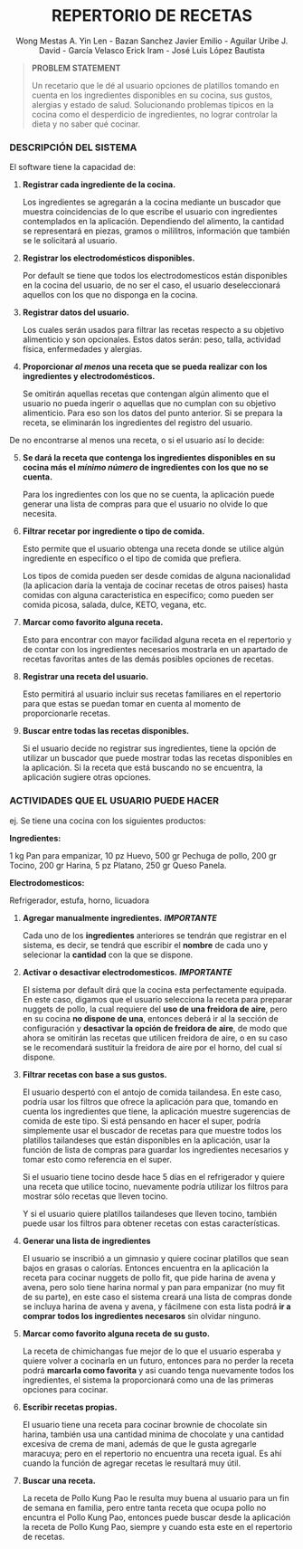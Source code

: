 <div align="center">
	
# **REPERTORIO DE RECETAS**
  
Wong Mestas A. Yin Len -  Bazan Sanchez Javier Emilio - Aguilar Uribe J. David  - García Velasco Erick Iram - José Luis López Bautista 

</div>
  
> <b>PROBLEM STATEMENT</b>
	<div>
	Un recetario que le dé al usuario opciones de platillos tomando en cuenta en los ingredientes disponibles en su cocina, sus gustos, alergias y estado de salud. Solucionando problemas típicos en la cocina como el desperdicio de ingredientes, no lograr controlar la dieta y no saber qué cocinar. 
	<div>
	
 <div>
	
 ### DESCRIPCIÓN DEL SISTEMA
	
<div>	

El software tiene la capacidad de:
		    
1. **Registrar cada ingrediente de la cocina.**
   
	Los ingredientes se agregarán a la cocina mediante un buscador que muestra coincidencias de lo que escribe el usuario con ingredientes contemplados en la aplicación. Dependiendo del alimento, la cantidad se representará en piezas, gramos o mililitros, información que también se le solicitará al usuario.
	   
2. **Registrar los electrodomésticos disponibles.**
   
	Por default se tiene que todos los electrodomesticos están disponibles en la cocina del usuario, de no ser el caso, el usuario deseleccionará aquellos con los que no disponga en la cocina.
	
3. **Registrar datos del usuario.**
   
	Los cuales serán usados para filtrar las recetas respecto a su objetivo alimenticio y son opcionales. Estos datos serán: peso, talla, actividad física, enfermedades y alergias.

4. **Proporcionar ***al menos*** una receta que se pueda realizar con los ingredientes y electrodomésticos.**

	Se omitirán aquellas recetas que contengan algún alimento que el usuario no pueda ingerir o aquellas que no cumplan con su objetivo alimenticio. Para eso son los datos del punto anterior. Si se prepara la receta, se eliminarán los ingredientes del registro del usuario.

De no encontrarse al menos una receta, o si el usuario así lo decide:

5. **Se dará la receta que contenga los ingredientes disponibles en su cocina más el ***mínimo número*** de ingredientes con los que no se cuenta.**
   
   Para los ingredientes con los que no se cuenta, la aplicación puede generar una lista de compras para que el usuario no olvide lo que necesita.
	
6. **Filtrar recetar por  ingrediente o tipo de comida.**
   
 	 Esto permite que el usuario obtenga una receta donde se utilice algún ingrediente en específico o el tipo de comida que prefiera.
   
  	 Los tipos de comida pueden ser desde comidas de alguna nacionalidad (la aplicacion daría la ventaja de cocinar recetas de otros paises) hasta comidas con 	alguna caracteristica en especifico; como pueden ser comida picosa, salada, dulce, KETO, vegana, etc.
	
7. **Marcar como favorito alguna receta.**
	
 	Esto para encontrar con mayor facilidad alguna receta en el repertorio y de contar con los ingredientes necesarios mostrarla en un apartado de recetas 	   favoritas antes de las demás posibles opciones de recetas.
	
8. **Registrar una receta del usuario.**
    
	Esto permitirá al usuario incluir sus recetas familiares en el repertorio para que estas se puedan tomar en cuenta al momento de proporcionarle recetas. 
   
9. **Buscar entre todas las recetas disponibles.**
    
	Si el usuario decide no registrar sus ingredientes, tiene la opción de utilizar un buscador que puede mostrar todas las recetas disponibles en la aplicación. Si la receta que está buscando no se encuentra, la aplicación sugiere otras opciones.

</div>
</div>


<div>
		
### ACTIVIDADES QUE EL USUARIO PUEDE HACER

ej. Se tiene una cocina con los siguientes productos:

<div style="margin: 0 auto;">
	
<b>Ingredientes:</b>  

1 kg Pan para empanizar, 10 pz Huevo, 500 gr Pechuga de pollo, 200 gr Tocino, 200 gr Harina,  5 pz Platano, 250 gr Queso Panela.  

**Electrodomesticos:** 

Refrigerador, estufa, horno, licuadora 

</div>

1. **Agregar manualmente ingredientes.** ***IMPORTANTE***

	Cada uno de los **ingredientes** anteriores se tendrán que registrar  en el sistema, es decir, se tendrá que escribir el **nombre** de cada uno y selecionar la **cantidad** con la que se dispone.

2. **Activar o desactivar electrodomesticos.** ***IMPORTANTE***

   	El sistema por default dirá que la cocina esta perfectamente equipada. En este caso, digamos que el usuario selecciona la receta para preparar nuggets de pollo, la cual requiere del **uso de una freidora de aire**, pero en su cocina **no dispone de una**, entonces deberá ir al la sección de configuración y **desactivar la opción de freidora de aire**, de modo que ahora se omitirán las recetas que utilicen freidora de aire, o en su caso se le recomendará sustituir la freidora de aire por el horno, del cual sí dispone.
    
3. **Filtrar recetas con base a sus gustos.**

	El usuario despertó con el antojo de comida tailandesa. En este caso, podría usar los filtros que ofrece la aplicación para que, tomando en cuenta los ingredientes que tiene, la aplicación muestre sugerencias de comida de este tipo. Si está pensando en hacer el super, podría simplemente usar el buscador de recetas para que muestre todos los platillos tailandeses que están disponibles en la aplicación, usar la función de lista de compras para guardar los ingredientes necesarios y tomar esto como referencia en el super. 

	Si el usuario tiene tocino desde hace 5 días en el refrigerador y quiere una receta que utilice tocino, nuevamente podría utilizar los filtros para mostrar sólo recetas que lleven tocino. 

	Y si el usuario quiere platillos tailandeses que lleven tocino, también puede usar los filtros para obtener recetas con estas características.

   
4. **Generar una lista de ingredientes**

 	El usuario se inscribió a un gimnasio y quiere cocinar platillos que sean bajos en grasas o calorías. Entonces encuentra en la aplicación la receta para cocinar nuggets de pollo fit,  que pide harina de avena y avena, pero solo tiene harina normal y pan para empanizar (no muy fit de su parte), en este caso el sistema creará una lista de compras donde se incluya harina de avena y avena, y fácilmene con esta lista podrá **ir a comprar todos los ingredientes necesaros** sin olvidar ninguno.
   
5. **Marcar como favorito alguna receta de su gusto.**

   	La receta de chimichangas fue mejor de lo que el usuario esperaba y quiere volver a cocinarla en un futuro, entonces para no perder la receta podrá **marcarla como favorita** y asi cuando tenga nuevamente todos los ingredientes, el sistema la proporcionará como una de las primeras opciones para cocinar.
    
6. **Escribir recetas propias.**

 	El usuario tiene una receta para cocinar brownie de chocolate sin harina, también usa una cantidad minima de chocolate y una cantidad excesiva de crema de mani, además de que le gusta agregarle maracuya; pero en el repertorio no encuentra una receta igual. Es ahí cuando la función de agregar recetas le resultará muy útil.
 	

8. **Buscar una receta.**

 	La receta de Pollo Kung Pao le resulta muy buena al usuario para un fin de semana en familia, pero entre tanta receta que ocupa pollo no encuntra el Pollo Kung Pao, entonces puede buscar desde la aplicación la receta de Pollo Kung Pao, siempre y cuando esta este en el repertorio de recetas.


    

</div>
	

</div>  

  
